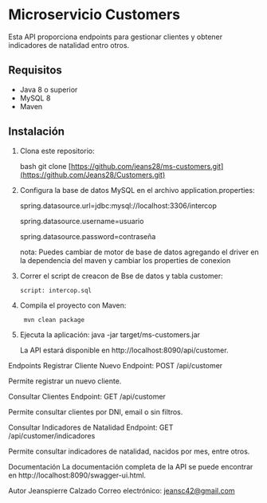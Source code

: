 
# Microservicio Customers

Esta API proporciona endpoints para gestionar clientes y obtener indicadores de natalidad entro otros.

## Requisitos

- Java 8 o superior
- MySQL 8
- Maven

## Instalación

1. Clona este repositorio:

      bash
      git clone [https://github.com/jeans28/ms-customers.git](https://github.com/Jeans28/Customers.git)

2. Configura la base de datos MySQL en el archivo application.properties:

      spring.datasource.url=jdbc:mysql://localhost:3306/intercop
      
      spring.datasource.username=usuario
      
      spring.datasource.password=contraseña
      
      nota: Puedes cambiar de motor de base de datos agregando el driver en la dependencia del maven y cambiar los properties de conexion

3. Correr el script de creacon de Bse de datos y tabla customer:
   
       script: intercop.sql
4. Compila el proyecto con Maven:
   
        mvn clean package
  
5. Ejecuta la aplicación:
      java -jar target/ms-customers.jar
    
      La API estará disponible en http://localhost:8090/api/customer.

Endpoints
Registrar Cliente Nuevo
Endpoint: POST /api/customer

Permite registrar un nuevo cliente.

Consultar Clientes
Endpoint: GET /api/customer

Permite consultar clientes por DNI, email o sin filtros.

Consultar Indicadores de Natalidad
Endpoint: GET /api/customer/indicadores

Permite consultar indicadores de natalidad, nacidos por mes, entre otros.

Documentación
La documentación completa de la API se puede encontrar en http://localhost:8090/swagger-ui.html.

Autor
Jeanspierre Calzado
Correo electrónico: jeansc42@gmail.com
